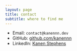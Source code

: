 ```yaml
---
layout: page
title: contact
subtitle: where to find me
---
```


- Email: `contact@kanennn.dev`
- GitHub: [github.com/kanennn](https://github.com/kanennn)
- LinkedIn: [Kanen Stephens](https://www.linkedin.com/in/kanen-stephens-a67bb7321)
